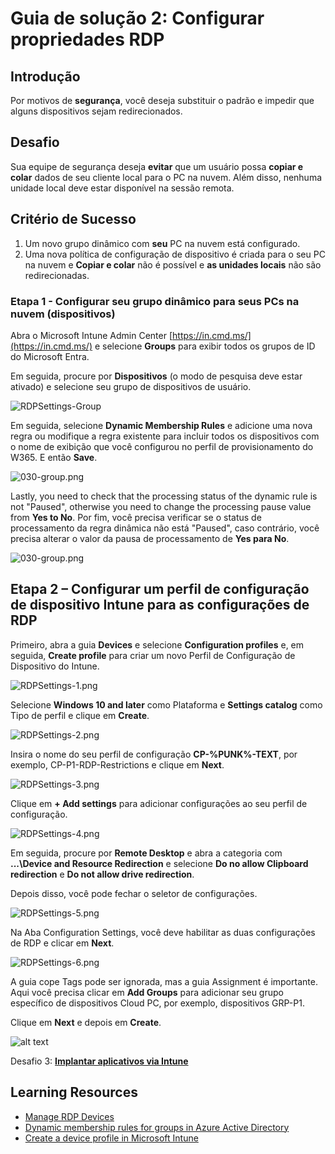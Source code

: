 # Guia de solução 2: Configurar propriedades RDP

## Introdução

Por  motivos de **segurança**, você deseja substituir o padrão e impedir que alguns dispositivos sejam redirecionados.

## Desafio

Sua equipe de segurança deseja **evitar** que um usuário possa **copiar e colar** dados de seu cliente local para o PC na nuvem.
Além disso, nenhuma unidade local deve estar disponível na sessão remota.


## Critério de Sucesso

1. Um novo grupo dinâmico com **seu** PC na nuvem está configurado.
2. Uma nova política de configuração de dispositivo é criada para o seu PC na nuvem e **Copiar e colar** não é possível e **as unidades locais** não são redirecionadas.


### Etapa 1 - Configurar seu grupo dinâmico para seus PCs na nuvem (dispositivos)

Abra o Microsoft Intune Admin Center [https://in.cmd.ms/](https://in.cmd.ms/) e selecione **Groups** para exibir todos os grupos de ID do Microsoft Entra. 

Em seguida, procure por **Dispositivos** (o modo de pesquisa deve estar ativado) e selecione seu grupo de dispositivos de usuário.

![RDPSettings-Group](../Images/W365/02-RDPSettings-1.png)

Em seguida, selecione **Dynamic Membership Rules** e adicione uma nova regra ou modifique a regra existente para incluir todos os dispositivos com o nome de exibição que você configurou no perfil de provisionamento do W365. E então **Save**. 

![030-group.png](../Images/W365/02-RDPSettings-2.png)

Lastly, you need to check that the processing status of the dynamic rule is not "Paused", otherwise you need to change the processing pause value from **Yes to No**.
Por fim, você precisa verificar se o status de processamento da regra dinâmica não está "Paused", caso contrário, você precisa alterar o valor da pausa de processamento de **Yes para No**.

![030-group.png](../Images/W365/02-RDPSettings-3.png)

## Etapa 2 – Configurar um perfil de configuração de dispositivo Intune para as configurações de RDP

Primeiro, abra a  guia **Devices** e selecione **Configuration profiles** e, em seguida, **Create profile** para criar um novo Perfil de Configuração de Dispositivo do Intune.

![RDPSettings-1.png](../Images/W365/02-RDPSettings-1.png)

Selecione **Windows 10 and later** como Plataforma e **Settings catalog** como Tipo de perfil e clique em **Create**.

![RDPSettings-2.png](../Images/W365/02-RDPSettings-2.png)

Insira o nome do seu perfil de configuração **CP-%PUNK%-TEXT**, por exemplo, CP-P1-RDP-Restrictions e clique em **Next**.

![RDPSettings-3.png](../Images/W365/02-RDPSettings-3.png)

Clique em **+ Add settings** para adicionar configurações ao seu perfil de configuração. 

![RDPSettings-4.png](../Images/W365/02-RDPSettings-4.png)

Em seguida, procure por **Remote Desktop** e abra a categoria com **...\Device and Resource Redirection** e selecione **Do no allow Clipboard redirection** e **Do not allow drive redirection**.

Depois disso, você pode fechar o seletor de configurações.

![RDPSettings-5.png](../Images/W365/02-RDPSettings-5.png)

Na Aba Configuration Settings, você deve habilitar as duas configurações de RDP e clicar em **Next**.

![RDPSettings-6.png](../Images/W365/02-RDPSettings-6.png)

A guia cope Tags pode ser ignorada, mas a guia Assignment é importante. Aqui você precisa clicar em **Add Groups**  para adicionar seu grupo específico de dispositivos Cloud PC, por exemplo, dispositivos GRP-P1.


Clique em **Next** e depois em **Create**.

![alt text](../Images/W365/02-RDPSettings-7.png)

Desafio 3: **[Implantar aplicativos via Intune](W365/03-W365-App-Deployment.md)**

## Learning Resources
- [Manage RDP Devices](https://learn.microsoft.com/en-us/windows-365/enterprise/manage-rdp-device-redirections)
- [Dynamic membership rules for groups in Azure Active Directory](https://learn.microsoft.com/en-us/azure/active-directory/enterprise-users/groups-dynamic-membership)
- [Create a device profile in Microsoft Intune](https://learn.microsoft.com/en-us/mem/intune/configuration/device-profile-create)